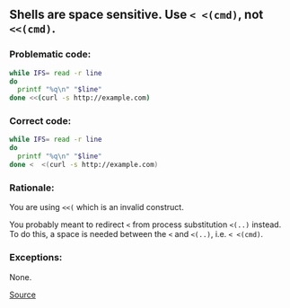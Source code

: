 ## Shells are space sensitive. Use `< <(cmd)`, not `<<(cmd)`.

### Problematic code:

```sh
while IFS= read -r line
do
  printf "%q\n" "$line"
done <<(curl -s http://example.com)
```

### Correct code:

```sh
while IFS= read -r line
do
  printf "%q\n" "$line"
done <  <(curl -s http://example.com)
```

### Rationale:

You are using `<<(` which is an invalid construct.

You probably meant to redirect `<` from process substitution `<(..)` instead. To do this, a space is needed between the `<` and `<(..)`, i.e. `< <(cmd)`.

### Exceptions:

None.

[Source](https://github.com/koalaman/shellcheck/wiki/SC1038)

